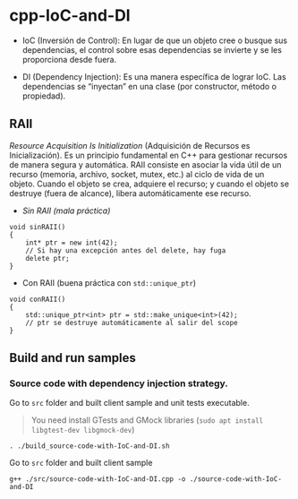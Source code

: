 # cpp-IoC-and-DI

- IoC (Inversión de Control): En lugar de que un objeto cree o busque sus dependencias, el control sobre esas dependencias se invierte y se les proporciona desde fuera.

- DI (Dependency Injection): Es una manera específica de lograr IoC. Las dependencias se “inyectan” en una clase (por constructor, método o propiedad).


## RAII

*Resource Acquisition Is Initialization* (Adquisición de Recursos es Inicialización). Es un principio fundamental en C++ para gestionar recursos de manera segura y automática. RAII consiste en asociar la vida útil de un recurso (memoria, archivo, socket, mutex, etc.) al ciclo de vida de un objeto. Cuando el objeto se crea, adquiere el recurso; y cuando el objeto se destruye (fuera de alcance), libera automáticamente ese recurso.


- _Sin RAII (mala práctica)_

```
void sinRAII() 
{
    int* ptr = new int(42);
    // Si hay una excepción antes del delete, hay fuga
    delete ptr;
}
```

- Con RAII (buena práctica con `std::unique_ptr`)

```
void conRAII() 
{
    std::unique_ptr<int> ptr = std::make_unique<int>(42);
    // ptr se destruye automáticamente al salir del scope
}
```


## Build and run samples

### Source code with dependency injection strategy.

Go to `src` folder and built client sample and unit tests executable.

> You need install GTests and GMock libraries (`sudo apt install libgtest-dev libgmock-dev`)

```
. ./build_source-code-with-IoC-and-DI.sh
```

Go to `src` folder and built client sample

```
g++ ./src/source-code-with-IoC-and-DI.cpp -o ./source-code-with-IoC-and-DI
```